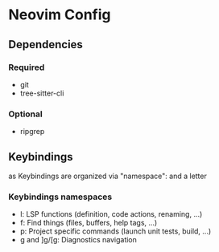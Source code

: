 # Neovim Config

## Dependencies
### Required
- git
- tree-sitter-cli
### Optional
- ripgrep

## Keybindings
<space> as <leader>
Keybindings are organized via "namespace": <leader> and a letter

### Keybindings namespaces
- <leader>l: LSP functions (definition, code actions, renaming, ...)
- <leader>f: Find things (files, buffers, help tags, ...)
- <leader>p: Project specific commands (launch unit tests, build, ...)
- <leader>g and ]g/[g: Diagnostics navigation
